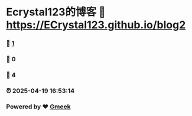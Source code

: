 # Ecrystal123的博客 :link: https://ECrystal123.github.io/blog2 
### :page_facing_up: [1](https://ECrystal123.github.io/blog2/tag.html) 
### :speech_balloon: 0 
### :hibiscus: 4 
### :alarm_clock: 2025-04-19 16:53:14 
### Powered by :heart: [Gmeek](https://github.com/Meekdai/Gmeek)
